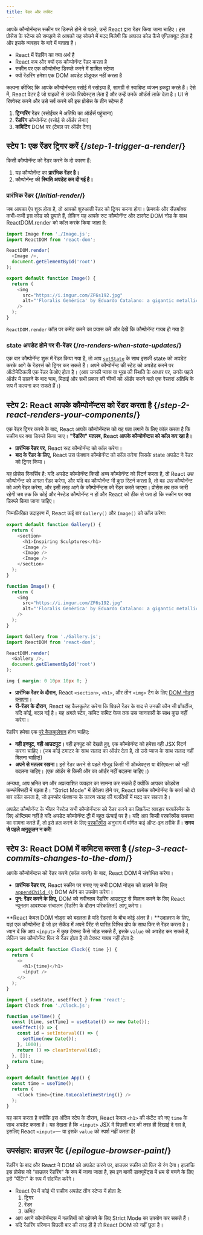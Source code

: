 ```yaml
---
title: रेंडर और कमिट
---
```


<Intro>

आपके कौम्पोनॅन्टस स्क्रीन पर डिस्प्ले होने से पहले, उन्हें React द्वारा रेंडर किया जाना चाहिए। इस प्रोसेस के स्टेप्स को समझने से आपको यह सोचने में मदद मिलेगी कि आपका कोड कैसे एग्ज़िक्युट होता है और इसके व्यवहार के बारे में बताता है।

</Intro>

<YouWillLearn>

* React में रेंडरिंग का क्या अर्थ है
* React कब और क्यों एक कौम्पोनॅन्ट रेंडर करता है
* स्क्रीन पर एक कौम्पोनॅन्ट डिस्प्ले करने में शामिल स्टेप्स
* क्यों रेंडरिंग हमेशा एक DOM अपडेट प्रोडूयज़ नहीं करता है

</YouWillLearn>

कल्पना कीजिए कि आपके कौम्पोनॅन्टस रसोई में रसोइया हैं, सामग्री से स्वादिष्ट व्यंजन इकट्ठा करते हैं। ऐसे में, React वेटर है जो ग्राहकों से उनके रिक्वेस्ट्स लेता है और उन्हें उनके ऑर्डर्स लाके देता है। UI से रिक्वेस्ट करने और उसे सर्व करने की इस प्रोसेस के तीन स्टेप्स हैं

1. **ट्रिग्गरिंग** रेंडर (रसोईघर में अतिथि का ऑर्डर्स पहुंचाना)
2. **रेंडरिंग** कौम्पोनॅन्ट (रसोई से ऑर्डर लेनाा)
3. **कमिटिंग** DOM पर (टेबल पर ऑर्डर देना)

<IllustrationBlock sequential>
  <Illustration caption="Trigger" alt="React as a server in a restaurant, fetching orders from the users and delivering them to the Component Kitchen." src="/images/docs/illustrations/i_render-and-commit1.png" />
  <Illustration caption="Render" alt="The Card Chef gives React a fresh Card component." src="/images/docs/illustrations/i_render-and-commit2.png" />
  <Illustration caption="Commit" alt="React delivers the Card to the user at their table." src="/images/docs/illustrations/i_render-and-commit3.png" />
</IllustrationBlock>

## स्टेप 1: एक रेंडर ट्रिगर करें {/*step-1-trigger-a-render*/}

किसी कौम्पोनॅन्ट को रेंडर करने के दो कारण हैं:

1. यह कौम्पोनॅन्ट का **प्रारंभिक रेंडर है।**
2. कौम्पोनॅन्ट की **स्थिति अपडेट कर दी गई है।**

### प्रारंभिक रेंडर {/*initial-render*/}

जब आपका ऐप शुरू होता है, तो आपको शुरुआती रेंडर को ट्रिगर करना होगा। फ़्रेमवर्क और सैंडबॉक्स कभी-कभी इस कोड को छुपाते हैं, लेकिन यह आपके रुट कौम्पोनॅन्ट और टारगेट DOM नोड के साथ ReactDOM.render को कॉल करके किया जाता है:

<Sandpack>

```js index.js active
import Image from './Image.js';
import ReactDOM from 'react-dom';

ReactDOM.render(
  <Image />,
  document.getElementById('root')
);
```

```js Image.js
export default function Image() {
  return (
    <img
      src="https://i.imgur.com/ZF6s192.jpg"
      alt="'Floralis Genérica' by Eduardo Catalano: a gigantic metallic flower sculpture with reflective petals"
    />
  );
}
```

</Sandpack>

`ReactDOM.render` कॉल पर कमेंट करने का प्रयास करें और देखें कि कौम्पोनॅन्ट गायब हो गया है!

### state अपडेट होने पर री-रेंडर {/*re-renders-when-state-updates*/}

एक बार कौम्पोनॅन्ट शुरू में रेंडर किया गया है, तो आप [`setState`](reference/setstate) के साथ इसकी state को अपडेट करके आगे के रेंडरर्स को ट्रिगर कर सकते हैं। अपने कौम्पोनॅन्ट की स्टेट को अपडेट करने पर ऑटोमेटिकली एक रेंडर केओए होता है। (आप उनकी प्यास या भूख की स्थिति के आधार पर, उनके पहले ऑर्डर में डालने के बाद चाय, मिठाई और सभी प्रकार की चीजों को ऑर्डर करने वाले एक रेस्तरां अतिथि के रूप में कल्पना कर सकते हैं।)

<IllustrationBlock sequential>
  <Illustration caption="State update..." alt="React as a server in a restaurant, serving a Card UI to the user, represented as a patron with a cursor for their head. They patron expresses they want a pink card, not a black one!" src="/images/docs/illustrations/i_rerender1.png" />
  <Illustration caption="...triggers..." alt="React returns to the Component Kitchen and tells the Card Chef they need a pink Card." src="/images/docs/illustrations/i_rerender2.png" />
  <Illustration caption="...render!" alt="The Card Chef gives React the pink Card." src="/images/docs/illustrations/i_rerender3.png" />
</IllustrationBlock>

## स्टेप 2: React आपके कौम्पोनॅन्टस को रेंडर करता है {/*step-2-react-renders-your-components*/}

एक रेंडर ट्रिगर करने के बाद, React आपके कौम्पोनॅन्टस को यह पता लगाने के लिए कॉल करता है कि स्क्रीन पर क्या डिस्प्ले किया जाए। **"रेंडरिंग" मतलब, React आपके कौम्पोनॅन्टस को कॉल कर रहा है।**

* **प्रारंभिक रेंडर पर,** React रूट कौम्पोनॅन्ट को कॉल करेगा।
* **बाद के रेंडर के लिए,** React उस फंक्शन कौम्पोनॅन्ट को कॉल करेगा जिसके state अपडेट ने रेंडर को ट्रिगर किया।

यह प्रोसेस रिकर्सिव है: यदि अपडेट कौम्पोनॅन्ट किसी अन्य कौम्पोनॅन्ट को रिटर्न करता है, तो React _उस_ कौम्पोनॅन्ट को अगला रेंडर करेगा, और यदि वह कौम्पोनॅन्ट भी कुछ रिटर्न करता है, तो वह _उस_ कौम्पोनॅन्ट को आगे रेंडर करेगा, और इसी तरह आगे के कौम्पोनॅन्टस को रेंडर करते जाएगा। प्रोसेस तब तक जारी रहेगी जब तक कि कोई और नेस्टेड कौम्पोनॅन्ट न हों और React को ठीक से पता हो कि स्क्रीन पर क्या डिस्प्ले किया जाना चाहिए।

निम्नलिखित उदाहरण में, React कई बार `Gallery()` और `Image()` को कॉल करेगा:

<Sandpack>

```js Gallery.js active
export default function Gallery() {
  return (
    <section>
      <h1>Inspiring Sculptures</h1>
      <Image />
      <Image />
      <Image />
    </section>
  );
}

function Image() {
  return (
    <img
      src="https://i.imgur.com/ZF6s192.jpg"
      alt="'Floralis Genérica' by Eduardo Catalano: a gigantic metallic flower sculpture with reflective petals"
    />
  );
}
```

```js index.js
import Gallery from './Gallery.js';
import ReactDOM from 'react-dom';

ReactDOM.render(
  <Gallery />,
  document.getElementById('root')
);
```

```css
img { margin: 0 10px 10px 0; }
```

</Sandpack>

* **प्रारंभिक रेंडर के दौरान,** React `<section>`, `<h1>`, और तीन `<img>` टैग के लिए [DOM नोड्स बनाएगा](https://developer.mozilla.org/docs/Web/API/Document/createElement)।
* **री-रेंडर के दौरान,** React यह कैलकुलेट करेगा कि पिछले रेंडर के बाद से उनकी कौन सी प्रॉपर्टीज, यदि कोई, बदल गई है। यह अगले स्टेप, कमिट कमिट फेज तक उस जानकारी के साथ कुछ नहीं करेगा।

<Gotcha>

रेंडरिंग हमेशा एक [पुरे कैलकुलेशन](/learn/keeping-components-pure) होना चाहिए:

* **वही इनपुट, वही आउटपुट।** वही इनपुट को देखते हुए, एक कौम्पोनॅन्ट को हमेशा वही JSX रिटर्न करना चाहिए। (जब कोई टमाटर के साथ सलाद का ऑर्डर देता है, तो उसे प्याज के साथ सलाद नहीं मिलना चाहिए!)
* **अपने से मतलब रखना।** इसे रेंडर करने से पहले मौजूद किसी भी ऑब्जेक्ट्स या वेरिएबल्स को नहीं बदलना चाहिए। (एक ऑर्डर से किसी और का ऑर्डर नहीं बदलना चाहिए।)

अन्यथा, आप भ्रमित बग और अप्रत्याशित व्यवहार का सामना कर सकते हैं क्योंकि आपका कोडबेस कम्प्लेक्सिटी में बढ़ता है। "Strict Mode" में डेवेलप होने पर, React प्रत्येक कौम्पोनॅन्ट के कार्य को दो बार कॉल करता है, जो इमप्योर फंक्शन्स के कारण सतह की गलतियों में मदद कर सकता है।

</Gotcha>

<DeepDive title="Optimizing performance">

अपडेट कौम्पोनॅन्ट के भीतर नेस्टेड सभी कौम्पोनॅन्टस को रेंडर करने का डिफ़ॉल्ट व्यवहार परफॉरमेंस के लिए ऑप्टिमम नहीं है यदि अपडेट कौम्पोनॅन्ट ट्री में बहुत ऊंचाई पर है। यदि आप किसी परफॉरमेंस समस्या का सामना करते हैं, तो इसे हल करने के लिए [परफॉरमेंस](/learn/performance) अनुभाग में वर्णित कई ऑप्ट-इन तरीके हैं। **समय से पहले अनुकूलन न करें!**

</DeepDive>

## स्टेप 3: React DOM में कमिटस करता है {/*step-3-react-commits-changes-to-the-dom*/}

आपके कौम्पोनॅन्टस को रेंडर करने (कॉल करने) के बाद, React DOM में संशोधित करेगा।

* **प्रारंभिक रेंडर पर,** React स्क्रीन पर बनाए गए सभी DOM नोड्स को डालने के लिए [`appendChild ()`](https://developer.mozilla.org/docs/Web/API/Node/appendChild)  DOM API का उपयोग करेगा।
* **पुन: रेंडर करने के लिए,** DOM को नवीनतम रेंडरिंग आउटपुट से मिलान करने के लिए React न्यूनतम आवश्यक संचालन (रेंडरिंग के दौरान परिकलित!) लागू करेगा।

**React केवल DOM नोड्स को बदलता है यदि रेंडरर्स के बीच कोई अंतर है। **उदाहरण के लिए, यहां एक कौम्पोनॅन्ट है जो हर सेकेंड में अपने पैरेंट से पारित विभिन्न प्रोप के साथ फिर से रेंडर करता है। ध्यान दें कि आप `<input>` में कुछ टेक्स्ट कैसे जोड़ सकते हैं, इसके `value` को अपडेट कर सकते हैं, लेकिन जब कौम्पोनॅन्ट फिर से रेंडर होता है तो टेक्स्ट गायब नहीं होता है:

<Sandpack>

```js Clock.js active
export default function Clock({ time }) {
  return (
    <>
      <h1>{time}</h1>
      <input />
    </>
  );
}
```

```js App.js hidden
import { useState, useEffect } from 'react';
import Clock from './Clock.js';

function useTime() {
  const [time, setTime] = useState(() => new Date());
  useEffect(() => {
    const id = setInterval(() => {
      setTime(new Date());
    }, 1000);
    return () => clearInterval(id);
  }, []);
  return time;
}

export default function App() {
  const time = useTime();
  return (
    <Clock time={time.toLocaleTimeString()} />
  );
}
```

</Sandpack>

यह काम करता है क्योंकि इस अंतिम स्टेप के दौरान, React केवल `<h1>` की कंटेंट को नए `time` के साथ अपडेट करता है। यह देखता है कि `<input>` JSX में पिछली बार की तरह ही दिखाई दे रहा है, इसलिए React `<input>`— या इसके `value` को स्पर्श नहीं करता है!
## उपसंहार: ब्राउज़र पेंट {/*epilogue-browser-paint*/}

रेंडरिंग के बाद और React ने DOM को अपडेट करने पर, ब्राउज़र स्क्रीन को फिर से रंग देगा। हालांकि इस प्रोसेस को "ब्राउज़र रेंडरिंग" के रूप में जाना जाता है, हम इन बाकी डाक्यूमेंट्स में भ्रम से बचने के लिए इसे "पेंटिंग" के रूप में संदर्भित करेंगे।

<Illustration alt="A browser painting 'still life with card element'." src="/images/docs/illustrations/i_browser-paint.png" />

<Recap>

* React ऐप में कोई भी स्क्रीन अपडेट तीन स्टेप्स में होता है:
  1. ट्रिगर
  2. रेंडर
  3. कमिट
* आप अपने कौम्पोनॅन्टस में गलतियों को खोजने के लिए Strict Mode का उपयोग कर सकते हैं। 
* यदि रेंडरिंग परिणाम पिछली बार की तरह ही है तो React DOM को नहीं छूता है।

</Recap>

